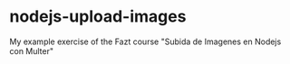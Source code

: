 # nodejs-upload-images
My example exercise of the Fazt course "Subida de Imagenes en Nodejs con Multer"

